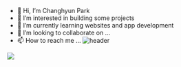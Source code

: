 - 👋 Hi, I’m Changhyun Park
- 👀 I’m interested in building some projects
- 🌱 I’m currently learning websites and app development
- 💞️ I’m looking to collaborate on ...
- 📫 How to reach me ...
![header](https://capsule-render.vercel.app/api?type=wave&color=auto&height=300&section=header&text=&fontSize=90)
<img src="https://img.shields.io/badge/C++-3178C6?style=flat&logo=TypeScript&logoColor=white"/>

<!---
meeso0219/meeso0219 is a ✨ special ✨ repository because its `README.md` (this file) appears on your GitHub profile.
You can click the Preview link to take a look at your changes.
--->
